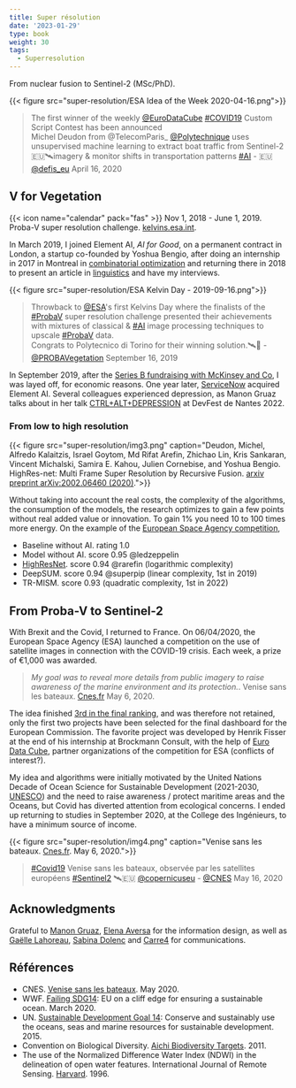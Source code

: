 ```yaml
---
title: Super résolution
date: '2023-01-29'
type: book
weight: 30
tags:
  - Superresolution
---
```


From nuclear fusion to Sentinel-2 (MSc/PhD).

<!--more-->

{{< figure src="super-resolution/ESA Idea of the Week 2020-04-16.png">}}

<blockquote> The first winner of the weekly <a href="https://twitter.com/EuroDataCube?ref_src=twsrc%5Etfw">@EuroDataCube</a> <a href="https://twitter.com/hashtag/COVID19?src=hash&amp;ref_src=twsrc%5Etfw">#COVID19</a> Custom Script Contest has been announced<br>Michel Deudon from @TelecomParis_ <a href="https://twitter.com/Polytechnique?ref_src=twsrc%5Etfw">@Polytechnique</a> uses unsupervised machine learning to extract boat traffic from Sentinel-2 🇪🇺🛰imagery &amp; monitor shifts in transportation patterns <a href="https://twitter.com/hashtag/AI?src=hash&amp;ref_src=twsrc%5Etfw">#AI</a> - 🇪🇺 <a href="https://twitter.com/defis_eu/status/1250769302577389568">@defis_eu</a> April 16, 2020
</blockquote>

## V for Vegetation

{{< icon name="calendar" pack="fas" >}} Nov 1, 2018 - June 1, 2019. Proba-V super resolution challenge. [kelvins.esa.int](https://kelvins.esa.int/proba-v-super-resolution/problem/).

In March 2019, I joined Element AI, <i>AI for Good</i>, on a permanent contract in London, a startup co-founded by Yoshua Bengio, after doing an internship in 2017 in Montreal in [combinatorial optimization]( https://hanalog.ca/wp-content/uploads/2018/11/cpaior-learning-heuristics-6.pdf) and returning there in 2018 to present an article in [linguistics](https://proceedings.neurips.cc/paper_files/paper/2018/file/97e8527feaf77a97fc38f34216141515-Paper.pdf) and have my interviews.

{{< figure src="super-resolution/ESA Kelvin Day - 2019-09-16.png">}}

<blockquote>Throwback to <a href="https://twitter.com/esa?ref_src=twsrc%5Etfw">@ESA</a>&#39;s first Kelvins Day where the finalists of the <a href="https://twitter.com/hashtag/ProbaV?src=hash&amp;ref_src=twsrc%5Etfw">#ProbaV</a> super resolution challenge presented their achievements with mixtures of classical &amp; <a href="https://twitter.com/hashtag/AI?src=hash&amp;ref_src=twsrc%5Etfw">#AI</a> image processing techniques to upscale <a href="https://twitter.com/hashtag/ProbaV?src=hash&amp;ref_src=twsrc%5Etfw">#ProbaV</a> data.<br>Congrats to Polytecnico di Torino for their winning solution.🛰️👏 - <a href="https://twitter.com/PROBAVegetation/status/1173540928600117248">@PROBAVegetation</a> September 16, 2019
</blockquote>

In September 2019, after the [Series B fundraising with McKinsey and Co](https://www.cdpq.com/fr/actualites/communiques/element-ai-recueille-200m-ca-1514m-us-de-serie-b-pour-transformer-les), I was layed off, for economic reasons. One year later, [ServiceNow](https://techcrunch.com/2020/11/30/servicenow-is-acquiring-element-ai-the-canadian-startup-building-ai-services-for-enterprises/) acquired Element AI. Several colleagues experienced depression, as Manon Gruaz talks about in her talk [CTRL+ALT+DEPRESSION](https://www.youtube.com/watch?v=MN3D0uLEERU&ab_channel=GDGFrance) at DevFest de Nantes 2022.

### From low to high resolution

{{< figure src="super-resolution/img3.png" caption="Deudon, Michel, Alfredo Kalaitzis, Israel Goytom, Md Rifat Arefin, Zhichao Lin, Kris Sankaran, Vincent Michalski, Samira E. Kahou, Julien Cornebise, and Yoshua Bengio. HighRes-net: Multi Frame Super Resolution by Recursive Fusion. [arxiv preprint arXiv:2002.06460 (2020)](https://arxiv.org/abs/2002.06460).">}}

Without taking into account the real costs, the complexity of the algorithms, the consumption of the models, the research optimizes to gain a few points without real added value or innovation. To gain 1% you need 10 to 100 times more energy. On the example of the [European Space Agency competition](https://kelvins.esa.int/proba-v-super-resolution/leaderboard/results),
- Baseline without AI. rating 1.0
- Model without AI. score 0.95 @ledzeppelin
- [HighResNet](https://arxiv.org/abs/2002.06460). score 0.94 @rarefin (logarithmic complexity)
- DeepSUM. score 0.94 @superpip (linear complexity, 1st in 2019)
- TR-MISM. score 0.93 (quadratic complexity, 1st in 2022)

## From Proba-V to Sentinel-2

With Brexit and the Covid, I returned to France. On 06/04/2020, the European Space Agency (ESA) launched a competition on the use of satellite images in connection with the COVID-19 crisis. Each week, a prize of €1,000 was awarded.

> <i>My goal was to reveal more details from public imagery to raise awareness of the marine environment and its protection.</i>. Venise sans les bateaux. [Cnes.fr](https://spacegate.cnes.fr/fr/covid-19-venise-sans-les-bateaux) May 6, 2020.

The idea finished [3rd in the final ranking](https://medium.com/sentinel-hub/race-upscaling-competition-results-8a339bb8c942), and was therefore not retained, only the first two projects have been selected for the final dashboard for the European Commission. The favorite project was developed by Henrik Fisser at the end of his internship at Brockmann Consult, with the help of [Euro Data Cube](https://github.com/hfisser/Truck_Detection_Sentinel2_COVID19/commit/48bc8ab4cc431d8a044093cbd8c0385aff5511be), partner organizations of the competition for ESA (conflicts of interest?).

My idea and algorithms were initially motivated by the United Nations Decade of Ocean Science for Sustainable Development (2021-2030, [UNESCO](https://fr.unesco.org/ocean-decade)) and the need to raise awareness / protect maritime areas and the Oceans, but Covid has diverted attention from ecological concerns. I ended up returning to studies in September 2020, at the College des Ingénieurs, to have a minimum source of income.

{{< figure src="super-resolution/img4.png" caption="Venise sans les bateaux. [Cnes.fr](https://spacegate.cnes.fr/fr/covid-19-venise-sans-les-bateaux). May 6, 2020.">}}

<blockquote><a href="https://twitter.com/hashtag/Covid19?src=hash&amp;ref_src=twsrc%5Etfw">#Covid19</a> Venise sans les bateaux, observée par les satellites européens <a href="https://twitter.com/hashtag/Sentinel2?src=hash&amp;ref_src=twsrc%5Etfw">#Sentinel2</a> 🛰️🇪🇺 <a href="https://twitter.com/CopernicusEU?ref_src=twsrc%5Etfw">@copernicuseu</a> - <a href="https://twitter.com/CNES/status/1261594992839208960">@CNES</a> May 16, 2020
</blockquote>

## Acknowledgments
Grateful to [Manon Gruaz](https://manongruaz.com/), [Elena Aversa](https://densitydesign.org/person/elena-aversa/) for the information design, as well as [Gaëlle Lahoreau](https://www.centre-valdeloire.fr/comprendre/lassemblee-regionale/annuaire-des-elus/lahoreau-gaelle), [Sabina Dolenc](https://medium.com/sentinel-hub/race-upscaling-competition-results-8a339bb8c942) and [Carre4](https://medium.com/carre4/monitoring-boat-traffic-with-public-satellites-be1c48d87802) for communications.

## Références
- CNES. [Venise sans les bateaux](https://spacegate.cnes.fr/fr/covid-19-venise-sans-les-bateaux). May 2020.
- WWF. [Failing SDG14](https://www.wwf.eu/?uNewsID=360550): EU on a cliff edge for ensuring a sustainable ocean. March 2020.
- UN. [Sustainable Development Goal 14](https://sdgs.un.org/fr/goals/goal14): Conserve and sustainably use the oceans, seas and marine resources for sustainable development. 2015.
- Convention on Biological Diversity. [Aichi Biodiversity Targets](https://www.cbd.int/sp/targets/). 2011.
- The use of the Normalized Difference Water Index (NDWI) in the delineation of open water features. International Journal of Remote Sensing. [Harvard](https://ui.adsabs.harvard.edu/abs/1996IJRS...17.1425M/abstract). 1996.